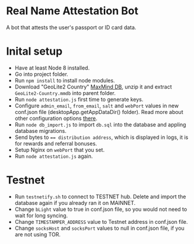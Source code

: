 # Real Name Attestation Bot
A bot that attests the user's passport or ID card data.

# Inital setup
* Have at least Node 8 installed.
* Go into project folder.
* Run `npm install` to install node modules.
* Download "GeoLite2 Country" [MaxMind DB](https://dev.maxmind.com/geoip/geoip2/geolite2/), unzip it and extract `GeoLite2-Country.mmdb` into parent folder.
* Run `node attestation.js` first time to generate keys.
* Configure `admin_email`, `from_email`, `salt` and `webPort` values in new conf.json file (desktopApp.getAppDataDir() folder). Read more about other configuration options [there](https://github.com/byteball/headless-byteball#customize).
* Run `node db_import.js` to import `db.sql` into the database and appling database migrations.
* Send bytes to `== distribution address`, which is displayed in logs, it is for rewards and referral bonuses.
* Setup Nginx on `webPort` that you set.
* Run `node attestation.js` again.

# Testnet
* Run `testnetify.sh` to connect to TESTNET hub. Delete and import the database again if you already ran it on MAINNET.
* Change `bLight` value to true in conf.json file, so you would not need to wait for long syncing.
* Change `TIMESTAMPER_ADDRESS` value to Testnet address in conf.json file.
* Change `socksHost` and `socksPort` values to null in conf.json file, if you are not using TOR.
